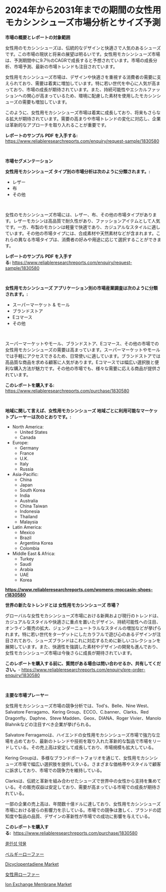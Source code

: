 <p><h1>2024年から2031年までの期間の女性用モカシンシューズ市場分析とサイズ予測</h1></p><p><strong>市場の概要とレポートの対象範囲</strong></p>
<p><p>女性用のモカシンシューズは、伝統的なデザインと快適さで人気のあるシューズです。この市場の現状と将来の展望は明るいです。女性用モカシンシューズ市場は、予測期間中に9.7％のCAGRで成長すると予想されています。市場の成長分析、市場予測、最新の市場トレンドも注目されています。</p><p>女性用モカシンシューズ市場は、デザインや快適さを重視する消費者の需要に支えられており、需要は着実に増加しています。特に若い世代を中心に人気が高まっており、市場の成長が期待されています。また、持続可能性やエシカルファッションへの関心が高まっているため、環境に配慮した素材を使用したモカシンシューズの需要も増加しています。</p><p>このように、女性用モカシンシューズ市場は着実に成長しており、将来もさらなる拡大が期待されています。需要の高まりや市場トレンドの変化に対応し、企業は革新的なアプローチを取り入れることが重要です。</p></p>
<p><strong>レポートのサンプル PDF を入手する:</strong> <a href="https://www.reliableresearchreports.com/enquiry/request-sample/1830580">https://www.reliableresearchreports.com/enquiry/request-sample/1830580</a></p>
<p>&nbsp;</p>
<p><strong>市場セグメンテーション</strong></p>
<p><strong>女性用モカシンシューズ タイプ別の市場分析は次のように分類されます。:</strong></p>
<p><ul><li>レザー</li><li>布</li><li>その他</li></ul></p>
<p>&nbsp;</p>
<p><p>女性のモカシンシューズ市場には、レザー、布、その他の市場タイプがあります。レザーモカシンは高品質で耐久性があり、ファッションアイテムとして人気です。一方、布製のモカシンは軽量で快適であり、カジュアルなスタイルに適しています。その他の市場タイプには、合成素材や天然素材などが含まれます。これらの異なる市場タイプは、消費者の好みや用途に応じて選択することができます。</p></p>
<p><strong>レポートのサンプル PDF を入手する:</strong>&nbsp;<a href="https://www.reliableresearchreports.com/enquiry/request-sample/1830580">https://www.reliableresearchreports.com/enquiry/request-sample/1830580</a></p>
<p>&nbsp;</p>
<p><strong> 女性用モカシンシューズ アプリケーション別の市場産業調査は次のように分類されます。:</strong></p>
<p><ul><li>スーパーマーケット & モール</li><li>ブランドストア</li><li>Eコマース</li><li>その他</li></ul></p>
<p>&nbsp;</p>
<p><p>スーパーマーケットやモール、ブランドストア、Eコマース、その他の市場での女性用モカシンシューズの需要は高まっています。スーパーマーケットやモールでは手軽にアクセスできるため、日常使いに適しています。ブランドストアでは高品質な商品を求める顧客に人気があります。Eコマースでは幅広い選択肢と便利な購入方法が魅力です。その他の市場でも、様々な需要に応える商品が提供されています。</p></p>
<p><strong>このレポートを購入する:</strong>&nbsp; <a href="https://www.reliableresearchreports.com/purchase/1830580">https://www.reliableresearchreports.com/purchase/1830580</a></p>
<p>&nbsp;</p>
<p><strong>地域に関して言えば、女性用モカシンシューズ 地域ごとに利用可能なマーケットプレーヤーは次のとおりです。:</strong></p>
<p><ul>
    <li>
        North America:
        <ul>
            <li>United States</li>
            <li>Canada</li>
        </ul>
    </li>
    <li>
        Europe:
        <ul>
            <li>Germany</li>
            <li>France</li>
            <li>U.K.</li>
            <li>Italy</li>
            <li>Russia</li>
        </ul>
    </li>
    <li>
        Asia-Pacific:
        <ul>
            <li>China</li>
            <li>Japan</li>
            <li>South Korea</li>
            <li>India</li>
            <li>Australia</li>
            <li>China Taiwan</li>
            <li>Indonesia</li>
            <li>Thailand</li>
            <li>Malaysia</li>
        </ul>
    </li>
    <li>
        Latin America:
        <ul>
            <li>Mexico</li>
            <li>Brazil</li>
            <li>Argentina Korea</li>
            <li>Colombia</li>
        </ul>
    </li>
    <li>
        Middle East & Africa:
        <ul>
            <li>Turkey</li>
            <li>Saudi</li>
            <li>Arabia</li>
            <li>UAE</li>
            <li>Korea</li>
        </ul>
    </li>
    </ul></p>
<p><strong><a href="https://www.reliableresearchreports.com/womens-moccasin-shoes-r1830580">https://www.reliableresearchreports.com/womens-moccasin-shoes-r1830580</a></strong>&nbsp;</p>
<p><strong>世界の新たなトレンドとは 女性用モカシンシューズ 市場？</strong></p>
<p><p>グローバルな女性モカシンシューズ市場における新興および現行のトレンドは、カジュアルなスタイルや快適さに重点を置いたデザイン、持続可能性への注目、オンライン販売の拡大、ジェンダーニュートラルなスタイルの増加などが挙げられます。特に若い世代をターゲットにしたカラフルで遊び心のあるデザインが注目されており、シューズブランドはこれに対応するために新しいコレクションを展開しています。また、快適性を強調した素材やデザインの開発も進んでおり、女性モカシンシューズ市場は今後さらに成長が期待されています。</p></p>
<p><strong>このレポートを購入する前に、質問がある場合は問い合わせるか、共有してください。</strong>- <a href="https://www.reliableresearchreports.com/enquiry/pre-order-enquiry/1830580">https://www.reliableresearchreports.com/enquiry/pre-order-enquiry/1830580</a></p>
<p>&nbsp;</p>
<p><strong>主要な市場プレーヤー</strong></p>
<p><p>女性用モカシンシューズ市場の競争分析では、Tod's、Belle、Nine West、Salvatore Ferragamo、Kering Group、ECCO、C.banner、Clarks、Red Dragonfly、Daphne、Steve Madden、Geox、DIANA、Roger Vivier、Manolo Blahnikなどの注目すべき企業が挙げられる。 </p><p>Salvatore Ferragamoは、ハイエンドの女性用モカシンシューズ市場で強力な立場を占めており、最新のトレンドや技術を取り入れた革新的な製品で市場をリードしている。その売上高は安定して成長しており、市場規模も拡大している。</p><p>Kering Groupは、多様なブランドポートフォリオを通じて、女性用モカシンシューズ市場で幅広い選択肢を提供している。さまざまな価格帯やスタイルで顧客に訴求しており、市場での競争力を維持している。</p><p>Clarksは、伝統と革新を組み合わせたシューズで世界中の女性から支持を集めている。その販売収益は安定しており、需要が高まっている市場での成長が期待されている。</p><p>一部の企業の売上高は、年間数十億ドルに達しており、女性用モカシンシューズ市場における彼らの影響力を示している。市場での競争は激しく、ブランドの認知度や製品の品質、デザインの革新性が市場での成功に影響を与えている。</p></p>
<p><strong>このレポートを購入する:</strong>&nbsp;&nbsp;<a href="https://www.reliableresearchreports.com/purchase/1830580">https://www.reliableresearchreports.com/purchase/1830580</a></p>
<p><p><a href="https://github.com/Tristiarton768456/Market-Research-Report-List-1/blob/main/496721329957.md">콜린성 약물</a></p><p><a href="https://github.com/bevdtkn4419963/Market-Research-Report-List-1/blob/main/259286732807.md">ベルギーローファー</a></p><p><a href="https://issuu.com/reportprime-2/docs/dicyclopentadiene-market-size-2030.pptx">Dicyclopentadiene Market</a></p><p><a href="https://github.com/lababdou/Market-Research-Report-List-3/blob/main/927693132806.md">女性用ローファー</a></p><p><a href="https://issuu.com/reportprime-2/docs/ion-exchange-membrane-market-size-2_8cb4fd71c244f3">Ion Exchange Membrane Market</a></p></p>